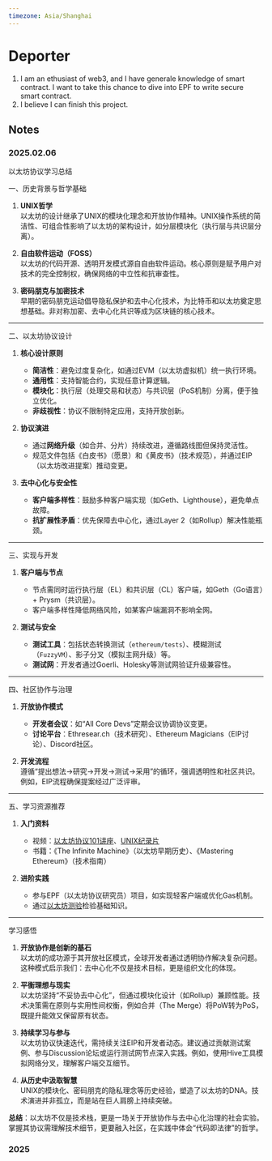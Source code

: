 ```yaml
---
timezone: Asia/Shanghai
---
```


# Deporter
1. I am an ethusiast of web3, and I have generale knowledge of smart contract. I want to take this chance to dive into EPF to write secure smart contract.
2. I believe I can finish this project.
## Notes
<!-- Content_START -->
### 2025.02.06

以太坊协议学习总结

一、历史背景与哲学基础

1. **UNIX哲学**  
   以太坊的设计继承了UNIX的模块化理念和开放协作精神。UNIX操作系统的简洁性、可组合性影响了以太坊的架构设计，如分层模块化（执行层与共识层分离）。

2. **自由软件运动（FOSS）**  
   以太坊的代码开源、透明开发模式源自自由软件运动。核心原则是赋予用户对技术的完全控制权，确保网络的中立性和抗审查性。

3. **密码朋克与加密技术**  
   早期的密码朋克运动倡导隐私保护和去中心化技术，为比特币和以太坊奠定思想基础。非对称加密、去中心化共识等成为区块链的核心技术。

---

二、以太坊协议设计

1. **核心设计原则**  
   - **简洁性**：避免过度复杂化，如通过EVM（以太坊虚拟机）统一执行环境。  
   - **通用性**：支持智能合约，实现任意计算逻辑。  
   - **模块化**：执行层（处理交易和状态）与共识层（PoS机制）分离，便于独立优化。  
   - **非歧视性**：协议不限制特定应用，支持开放创新。  

2. **协议演进**  
   - 通过**网络升级**（如合并、分片）持续改进，遵循路线图但保持灵活性。  
   - 规范文件包括《白皮书》（愿景）和《黄皮书》（技术规范），并通过EIP（以太坊改进提案）推动变更。

3. **去中心化与安全性**  
   - **客户端多样性**：鼓励多种客户端实现（如Geth、Lighthouse），避免单点故障。  
   - **抗扩展性矛盾**：优先保障去中心化，通过Layer 2（如Rollup）解决性能瓶颈。

---

三、实现与开发

1. **客户端与节点**  
   - 节点需同时运行执行层（EL）和共识层（CL）客户端，如Geth（Go语言）+ Prysm（共识层）。  
   - 客户端多样性降低网络风险，如某客户端漏洞不影响全网。

2. **测试与安全**  
   - **测试工具**：包括状态转换测试（`ethereum/tests`）、模糊测试（`FuzzyVM`）、影子分叉（模拟主网升级）等。  
   - **测试网**：开发者通过Goerli、Holesky等测试网验证升级兼容性。

---

四、社区协作与治理

1. **开放协作模式**  
   - **开发者会议**：如“All Core Devs”定期会议协调协议变更。  
   - **讨论平台**：Ethresear.ch（技术研究）、Ethereum Magicians（EIP讨论）、Discord社区。  

2. **开发流程**  
   遵循“提出想法→研究→开发→测试→采用”的循环，强调透明性和社区共识。例如，EIP流程确保提案经过广泛评审。

---

五、学习资源推荐

1. **入门资料**  
   - 视频：[以太坊协议101讲座](https://streameth.org)、[UNIX纪录片](https://youtu.be/tc4ROCJYbm0)  
   - 书籍：《The Infinite Machine》（以太坊早期历史）、《Mastering Ethereum》（技术指南）  

2. **进阶实践**  
   - 参与EPF（以太坊协议研究员）项目，如实现轻客户端或优化Gas机制。  
   - 通过[以太坊测验](https://ethereum.org/quizzes)检验基础知识。

---

学习感悟

1. **开放协作是创新的基石**  
   以太坊的成功源于其开放社区模式，全球开发者通过透明协作解决复杂问题。这种模式启示我们：去中心化不仅是技术目标，更是组织文化的体现。

2. **平衡理想与现实**  
   以太坊坚持“不妥协去中心化”，但通过模块化设计（如Rollup）兼顾性能。技术决策需在原则与实用性间权衡，例如合并（The Merge）将PoW转为PoS，既提升能效又保留原有状态。

3. **持续学习与参与**  
   以太坊协议快速迭代，需持续关注EIP和开发者动态。建议通过贡献测试案例、参与Discussion论坛或运行测试网节点深入实践。例如，使用Hive工具模拟网络分叉，理解客户端交互细节。

4. **从历史中汲取智慧**  
   UNIX的模块化、密码朋克的隐私理念等历史经验，塑造了以太坊的DNA。技术演进并非孤立，而是站在巨人肩膀上持续突破。

**总结**：以太坊不仅是技术栈，更是一场关于开放协作与去中心化治理的社会实验。掌握其协议需理解技术细节，更要融入社区，在实践中体会“代码即法律”的哲学。

### 2025
<!-- Content_END -->

